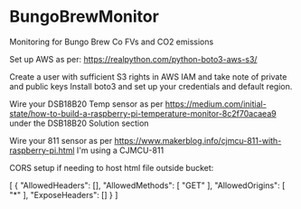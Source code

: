 # BungoBrewMonitor
Monitoring for Bungo Brew Co FVs and CO2 emissions


Set up AWS as per:
https://realpython.com/python-boto3-aws-s3/

Create a user with sufficient S3 rights in AWS IAM and take note of private and public keys
Install boto3 and set up your credentials and default region.

Wire your DSB18B20 Temp sensor as per https://medium.com/initial-state/how-to-build-a-raspberry-pi-temperature-monitor-8c2f70acaea9
under the DSB18B20 Solution section

Wire your 811 sensor
as per https://www.makerblog.info/cjmcu-811-with-raspberry-pi.html
I'm using a CJMCU-811

CORS setup if needing to host html file outside bucket:

[
    {
        "AllowedHeaders": [],
        "AllowedMethods": [
            "GET"
        ],
        "AllowedOrigins": [
            "*"
        ],
        "ExposeHeaders": []
    }
]
